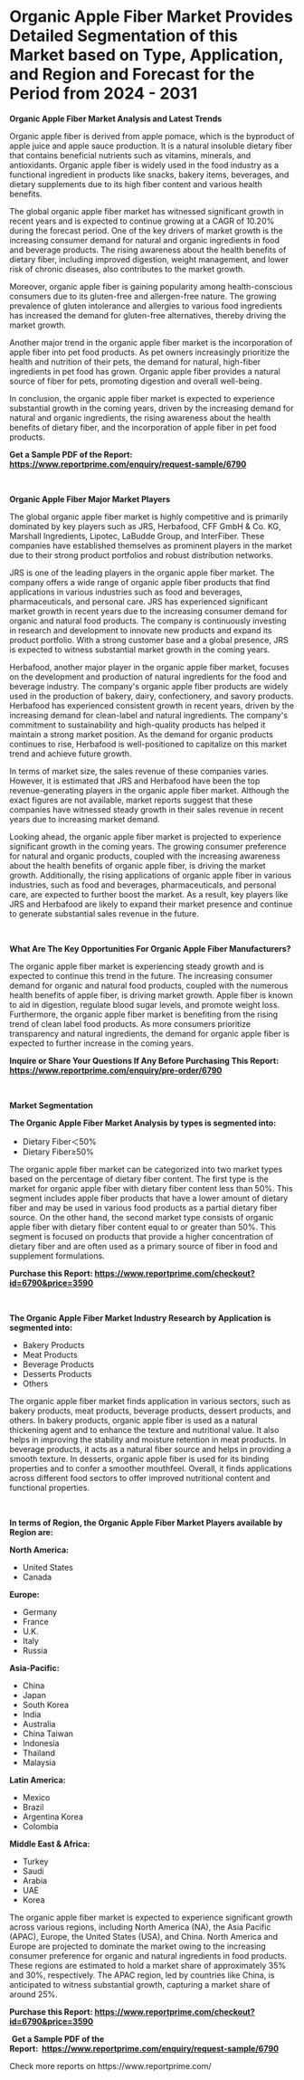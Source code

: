 <p><h1>Organic Apple Fiber Market Provides Detailed Segmentation of this Market based on Type, Application, and Region and Forecast for the Period from 2024 - 2031</h1></p><p><strong>Organic Apple Fiber Market Analysis and Latest Trends</strong></p>
<p><p>Organic apple fiber is derived from apple pomace, which is the byproduct of apple juice and apple sauce production. It is a natural insoluble dietary fiber that contains beneficial nutrients such as vitamins, minerals, and antioxidants. Organic apple fiber is widely used in the food industry as a functional ingredient in products like snacks, bakery items, beverages, and dietary supplements due to its high fiber content and various health benefits.</p><p>The global organic apple fiber market has witnessed significant growth in recent years and is expected to continue growing at a CAGR of 10.20% during the forecast period. One of the key drivers of market growth is the increasing consumer demand for natural and organic ingredients in food and beverage products. The rising awareness about the health benefits of dietary fiber, including improved digestion, weight management, and lower risk of chronic diseases, also contributes to the market growth.</p><p>Moreover, organic apple fiber is gaining popularity among health-conscious consumers due to its gluten-free and allergen-free nature. The growing prevalence of gluten intolerance and allergies to various food ingredients has increased the demand for gluten-free alternatives, thereby driving the market growth.</p><p>Another major trend in the organic apple fiber market is the incorporation of apple fiber into pet food products. As pet owners increasingly prioritize the health and nutrition of their pets, the demand for natural, high-fiber ingredients in pet food has grown. Organic apple fiber provides a natural source of fiber for pets, promoting digestion and overall well-being.</p><p>In conclusion, the organic apple fiber market is expected to experience substantial growth in the coming years, driven by the increasing demand for natural and organic ingredients, the rising awareness about the health benefits of dietary fiber, and the incorporation of apple fiber in pet food products.</p></p>
<p><strong>Get a Sample PDF of the Report:&nbsp; <a href="https://www.reportprime.com/enquiry/request-sample/6790">https://www.reportprime.com/enquiry/request-sample/6790</a></strong></p>
<p>&nbsp;</p>
<p><strong>Organic Apple Fiber Major Market Players</strong></p>
<p><p>The global organic apple fiber market is highly competitive and is primarily dominated by key players such as JRS, Herbafood, CFF GmbH & Co. KG, Marshall Ingredients, Lipotec, LaBudde Group, and InterFiber. These companies have established themselves as prominent players in the market due to their strong product portfolios and robust distribution networks.</p><p>JRS is one of the leading players in the organic apple fiber market. The company offers a wide range of organic apple fiber products that find applications in various industries such as food and beverages, pharmaceuticals, and personal care. JRS has experienced significant market growth in recent years due to the increasing consumer demand for organic and natural food products. The company is continuously investing in research and development to innovate new products and expand its product portfolio. With a strong customer base and a global presence, JRS is expected to witness substantial market growth in the coming years.</p><p>Herbafood, another major player in the organic apple fiber market, focuses on the development and production of natural ingredients for the food and beverage industry. The company's organic apple fiber products are widely used in the production of bakery, dairy, confectionery, and savory products. Herbafood has experienced consistent growth in recent years, driven by the increasing demand for clean-label and natural ingredients. The company's commitment to sustainability and high-quality products has helped it maintain a strong market position. As the demand for organic products continues to rise, Herbafood is well-positioned to capitalize on this market trend and achieve future growth.</p><p>In terms of market size, the sales revenue of these companies varies. However, it is estimated that JRS and Herbafood have been the top revenue-generating players in the organic apple fiber market. Although the exact figures are not available, market reports suggest that these companies have witnessed steady growth in their sales revenue in recent years due to increasing market demand.</p><p>Looking ahead, the organic apple fiber market is projected to experience significant growth in the coming years. The growing consumer preference for natural and organic products, coupled with the increasing awareness about the health benefits of organic apple fiber, is driving the market growth. Additionally, the rising applications of organic apple fiber in various industries, such as food and beverages, pharmaceuticals, and personal care, are expected to further boost the market. As a result, key players like JRS and Herbafood are likely to expand their market presence and continue to generate substantial sales revenue in the future.</p></p>
<p>&nbsp;</p>
<p><strong>What Are The Key Opportunities For Organic Apple Fiber Manufacturers?</strong></p>
<p><p>The organic apple fiber market is experiencing steady growth and is expected to continue this trend in the future. The increasing consumer demand for organic and natural food products, coupled with the numerous health benefits of apple fiber, is driving market growth. Apple fiber is known to aid in digestion, regulate blood sugar levels, and promote weight loss. Furthermore, the organic apple fiber market is benefiting from the rising trend of clean label food products. As more consumers prioritize transparency and natural ingredients, the demand for organic apple fiber is expected to further increase in the coming years.</p></p>
<p><strong>Inquire or Share Your Questions If Any Before Purchasing This Report: <a href="https://www.reportprime.com/enquiry/pre-order/6790">https://www.reportprime.com/enquiry/pre-order/6790</a></strong></p>
<p>&nbsp;</p>
<p><strong>Market Segmentation</strong></p>
<p><strong>The Organic Apple Fiber Market Analysis by types is segmented into:</strong></p>
<p><ul><li>Dietary Fiber＜50%</li><li>Dietary Fiber≥50%</li></ul></p>
<p><p>The organic apple fiber market can be categorized into two market types based on the percentage of dietary fiber content. The first type is the market for organic apple fiber with dietary fiber content less than 50%. This segment includes apple fiber products that have a lower amount of dietary fiber and may be used in various food products as a partial dietary fiber source. On the other hand, the second market type consists of organic apple fiber with dietary fiber content equal to or greater than 50%. This segment is focused on products that provide a higher concentration of dietary fiber and are often used as a primary source of fiber in food and supplement formulations.</p></p>
<p><strong>Purchase this Report:&nbsp;<a href="https://www.reportprime.com/checkout?id=6790&price=3590">https://www.reportprime.com/checkout?id=6790&price=3590</a></strong></p>
<p>&nbsp;</p>
<p><strong>The Organic Apple Fiber Market Industry Research by Application is segmented into:</strong></p>
<p><ul><li>Bakery Products</li><li>Meat Products</li><li>Beverage Products</li><li>Desserts Products</li><li>Others</li></ul></p>
<p><p>The organic apple fiber market finds application in various sectors, such as bakery products, meat products, beverage products, dessert products, and others. In bakery products, organic apple fiber is used as a natural thickening agent and to enhance the texture and nutritional value. It also helps in improving the stability and moisture retention in meat products. In beverage products, it acts as a natural fiber source and helps in providing a smooth texture. In desserts, organic apple fiber is used for its binding properties and to confer a smoother mouthfeel. Overall, it finds applications across different food sectors to offer improved nutritional content and functional properties.</p></p>
<p>&nbsp;</p>
<p><strong>In terms of Region, the Organic Apple Fiber Market Players available by Region are:</strong></p>
<p>
    <p> <strong> North America: </strong>
        <ul>
            <li>United States</li>
            <li>Canada</li>
        </ul>
        </p> 
    <p> <strong> Europe: </strong>
        <ul>
            <li>Germany</li>
            <li>France</li>
            <li>U.K.</li>
            <li>Italy</li>
            <li>Russia</li>
        </ul>
        </p> 
    <p> <strong> Asia-Pacific: </strong>
        <ul>
            <li>China</li>
            <li>Japan</li>
            <li>South Korea</li>
            <li>India</li>
            <li>Australia</li>
            <li>China Taiwan</li>
            <li>Indonesia</li>
            <li>Thailand</li>
            <li>Malaysia</li>
        </ul>
        </p> 
    <p> <strong> Latin America: </strong>
        <ul>
            <li>Mexico</li>
            <li>Brazil</li>
            <li>Argentina Korea</li>
            <li>Colombia</li>
        </ul>
        </p> 
    <p> <strong> Middle East & Africa: </strong>
        <ul>
            <li>Turkey</li>
            <li>Saudi</li>
            <li>Arabia</li>
            <li>UAE</li>
            <li>Korea</li>
        </ul>
    </p>
    </p>
<p><p>The organic apple fiber market is expected to experience significant growth across various regions, including North America (NA), the Asia Pacific (APAC), Europe, the United States (USA), and China. North America and Europe are projected to dominate the market owing to the increasing consumer preference for organic and natural ingredients in food products. These regions are estimated to hold a market share of approximately 35% and 30%, respectively. The APAC region, led by countries like China, is anticipated to witness substantial growth, capturing a market share of around 25%.</p></p>
<p><strong>Purchase this Report: <a href="https://www.reportprime.com/checkout?id=6790&price=3590">https://www.reportprime.com/checkout?id=6790&price=3590</a></strong></p>
<p>&nbsp;<strong>Get a Sample PDF of the Report:&nbsp;&nbsp;<a href="https://www.reportprime.com/enquiry/request-sample/6790">https://www.reportprime.com/enquiry/request-sample/6790</a></strong></p>
<p><strong></strong></p>
<p>Check more reports on https://www.reportprime.com/</p>
